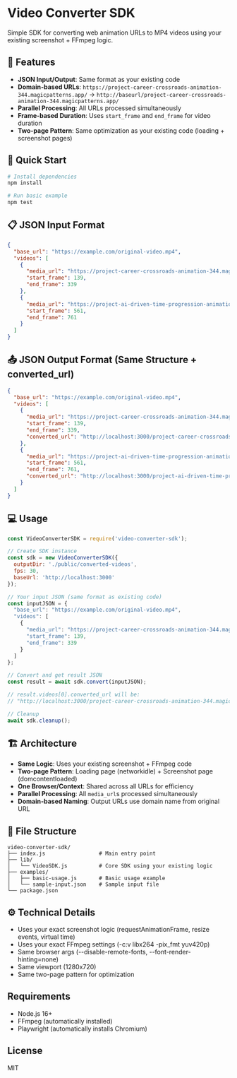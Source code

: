 # Video Converter SDK

Simple SDK for converting web animation URLs to MP4 videos using your existing screenshot + FFmpeg logic.

## 🎯 Features

- **JSON Input/Output**: Same format as your existing code
- **Domain-based URLs**: `https://project-career-crossroads-animation-344.magicpatterns.app/` → `http://baseurl/project-career-crossroads-animation-344.magicpatterns.app/`
- **Parallel Processing**: All URLs processed simultaneously 
- **Frame-based Duration**: Uses `start_frame` and `end_frame` for video duration
- **Two-page Pattern**: Same optimization as your existing code (loading + screenshot pages)

## 🚀 Quick Start

```bash
# Install dependencies
npm install

# Run basic example
npm test
```

## 📋 JSON Input Format

```json
{
  "base_url": "https://example.com/original-video.mp4",
  "videos": [
    {
      "media_url": "https://project-career-crossroads-animation-344.magicpatterns.app/",
      "start_frame": 139,
      "end_frame": 339
    },
    {
      "media_url": "https://project-ai-driven-time-progression-animation-346.magicpatterns.app/",
      "start_frame": 561,
      "end_frame": 761
    }
  ]
}
```

## 📤 JSON Output Format (Same Structure + converted_url)

```json
{
  "base_url": "https://example.com/original-video.mp4",
  "videos": [
    {
      "media_url": "https://project-career-crossroads-animation-344.magicpatterns.app/",
      "start_frame": 139,
      "end_frame": 339,
      "converted_url": "http://localhost:3000/project-career-crossroads-animation-344.magicpatterns.app/"
    },
    {
      "media_url": "https://project-ai-driven-time-progression-animation-346.magicpatterns.app/",
      "start_frame": 561,
      "end_frame": 761,
      "converted_url": "http://localhost:3000/project-ai-driven-time-progression-animation-346.magicpatterns.app/"
    }
  ]
}
```

## 💻 Usage

```javascript
const VideoConverterSDK = require('video-converter-sdk');

// Create SDK instance
const sdk = new VideoConverterSDK({
  outputDir: './public/converted-videos',
  fps: 30,
  baseUrl: 'http://localhost:3000'
});

// Your input JSON (same format as existing code)
const inputJSON = {
  "base_url": "https://example.com/original-video.mp4",
  "videos": [
    {
      "media_url": "https://project-career-crossroads-animation-344.magicpatterns.app/",
      "start_frame": 139,
      "end_frame": 339
    }
  ]
};

// Convert and get result JSON
const result = await sdk.convert(inputJSON);

// result.videos[0].converted_url will be:
// "http://localhost:3000/project-career-crossroads-animation-344.magicpatterns.app/"

// Cleanup
await sdk.cleanup();
```

## 🏗️ Architecture

- **Same Logic**: Uses your existing screenshot + FFmpeg code
- **Two-page Pattern**: Loading page (networkidle) + Screenshot page (domcontentloaded) 
- **One Browser/Context**: Shared across all URLs for efficiency
- **Parallel Processing**: All `media_url`s processed simultaneously
- **Domain-based Naming**: Output URLs use domain name from original URL

## 📁 File Structure

```
video-converter-sdk/
├── index.js                 # Main entry point
├── lib/
│   └── VideoSDK.js          # Core SDK using your existing logic
├── examples/
│   ├── basic-usage.js       # Basic usage example
│   └── sample-input.json    # Sample input file
└── package.json
```

## ⚙️ Technical Details

- Uses your exact screenshot logic (requestAnimationFrame, resize events, virtual time)
- Uses your exact FFmpeg settings (-c:v libx264 -pix_fmt yuv420p)
- Same browser args (--disable-remote-fonts, --font-render-hinting=none)
- Same viewport (1280x720)
- Same two-page pattern for optimization

## Requirements

- Node.js 16+
- FFmpeg (automatically installed)
- Playwright (automatically installs Chromium)

## License

MIT
